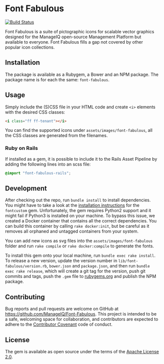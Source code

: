 # Font Fabulous

[![Build Status](https://travis-ci.org/ManageIQ/font-fabulous.svg?branch=master)](https://travis-ci.org/ManageIQ/font-fabulous)

Font Fabulous is a suite of pictographic icons for scalable vector graphics designed for the ManageIQ open-source Management Platform but available to everyone. Font Fabulous fills a gap not covered by other popular icon collections.

## Installation

The package is available as a Rubygem, a Bower and an NPM package. The package name is for each the same: `font-fabulous`.

## Usage

Simply include the (S)CSS file in your HTML code and create `<i>` elements with the desired CSS classes:

```html
<i class="ff ff-tenant"></i>
```

You can find the supported icons under `assets/images/font-fabulous`, all the CSS classes are generated from the filenames.

### Ruby on Rails

If installed as a gem, it is possible to include it to the Rails Asset Pipeline by adding the following lines into an scss file:

```scss
@import "font-fabulous-rails";
```

## Development

After checking out the repo, run `bundle install` to install dependencies. You might have to take a look at the [installation instructions](https://github.com/FontCustom/fontcustom#installation) for the `fontcustom` gem. Unfortunately, the gem requires Python2 support and it might fail if Python3 is installed on your machine. To bypass this issue, we created a Docker container that contains all the correct dependencies. You can build this container by calling `rake docker:init`, but be careful as it removes all orphaned and untagged containers from your system.

You can add new icons as svg files into the `assets/images/font-fabulous` folder and run `rake compile` or `rake docker:compile` to generate the fonts.

To install this gem onto your local machine, run `bundle exec rake install`. To release a new version, update the version number in `lib/font-fabulous/version.rb`, `bower.json` and `package.json`, and then run `bundle exec rake release`, which will create a git tag for the version, push git commits and tags, push the `.gem` file to [rubygems.org](https://rubygems.org) and publish the NPM package.

## Contributing

Bug reports and pull requests are welcome on GitHub at https://github.com/ManageIQ/Font-Fabulous. This project is intended to be a safe, welcoming space for collaboration, and contributors are expected to adhere to the [Contributor Covenant](http://contributor-covenant.org) code of conduct.


## License

The gem is available as open source under the terms of the [Apache License 2.0](http://opensource.org/licenses/Apache-2.0).
